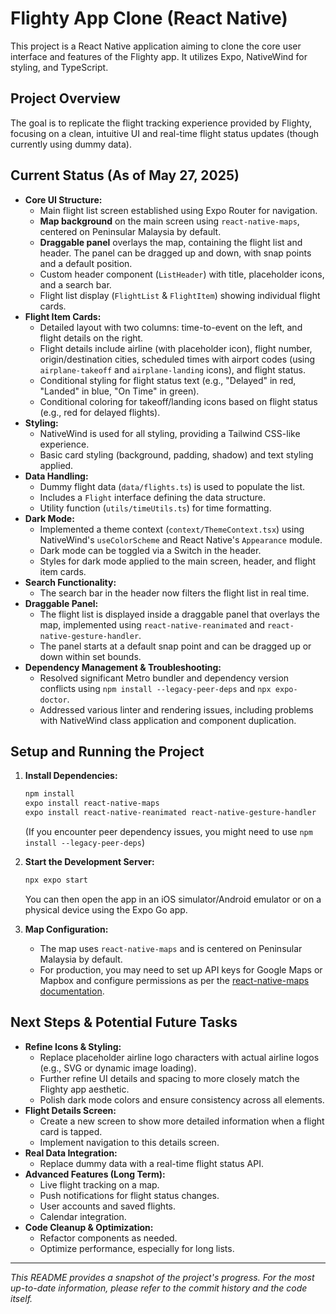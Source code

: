 # Flighty App Clone (React Native)

This project is a React Native application aiming to clone the core user interface and features of the Flighty app. It utilizes Expo, NativeWind for styling, and TypeScript.

## Project Overview

The goal is to replicate the flight tracking experience provided by Flighty, focusing on a clean, intuitive UI and real-time flight status updates (though currently using dummy data).

## Current Status (As of May 27, 2025)

- **Core UI Structure:**
  - Main flight list screen established using Expo Router for navigation.
  - **Map background** on the main screen using `react-native-maps`, centered on Peninsular Malaysia by default.
  - **Draggable panel** overlays the map, containing the flight list and header. The panel can be dragged up and down, with snap points and a default position.
  - Custom header component (`ListHeader`) with title, placeholder icons, and a search bar.
  - Flight list display (`FlightList` & `FlightItem`) showing individual flight cards.
- **Flight Item Cards:**
  - Detailed layout with two columns: time-to-event on the left, and flight details on the right.
  - Flight details include airline (with placeholder icon), flight number, origin/destination cities, scheduled times with airport codes (using `airplane-takeoff` and `airplane-landing` icons), and flight status.
  - Conditional styling for flight status text (e.g., "Delayed" in red, "Landed" in blue, "On Time" in green).
  - Conditional coloring for takeoff/landing icons based on flight status (e.g., red for delayed flights).
- **Styling:**
  - NativeWind is used for all styling, providing a Tailwind CSS-like experience.
  - Basic card styling (background, padding, shadow) and text styling applied.
- **Data Handling:**
  - Dummy flight data (`data/flights.ts`) is used to populate the list.
  - Includes a `Flight` interface defining the data structure.
  - Utility function (`utils/timeUtils.ts`) for time formatting.
- **Dark Mode:**
  - Implemented a theme context (`context/ThemeContext.tsx`) using NativeWind's `useColorScheme` and React Native's `Appearance` module.
  - Dark mode can be toggled via a Switch in the header.
  - Styles for dark mode applied to the main screen, header, and flight item cards.
- **Search Functionality:**
  - The search bar in the header now filters the flight list in real time.
- **Draggable Panel:**
  - The flight list is displayed inside a draggable panel that overlays the map, implemented using `react-native-reanimated` and `react-native-gesture-handler`.
  - The panel starts at a default snap point and can be dragged up or down within set bounds.
- **Dependency Management & Troubleshooting:**
  - Resolved significant Metro bundler and dependency version conflicts using `npm install --legacy-peer-deps` and `npx expo-doctor`.
  - Addressed various linter and rendering issues, including problems with NativeWind class application and component duplication.

## Setup and Running the Project

1.  **Install Dependencies:**
    ```bash
    npm install
    expo install react-native-maps
    expo install react-native-reanimated react-native-gesture-handler
    ```
    (If you encounter peer dependency issues, you might need to use `npm install --legacy-peer-deps`)

2.  **Start the Development Server:**
    ```bash
    npx expo start
    ```
    You can then open the app in an iOS simulator/Android emulator or on a physical device using the Expo Go app.

3.  **Map Configuration:**
    - The map uses `react-native-maps` and is centered on Peninsular Malaysia by default.
    - For production, you may need to set up API keys for Google Maps or Mapbox and configure permissions as per the [react-native-maps documentation](https://github.com/react-native-maps/react-native-maps).

## Next Steps & Potential Future Tasks

- **Refine Icons & Styling:**
  - Replace placeholder airline logo characters with actual airline logos (e.g., SVG or dynamic image loading).
  - Further refine UI details and spacing to more closely match the Flighty app aesthetic.
  - Polish dark mode colors and ensure consistency across all elements.
- **Flight Details Screen:**
  - Create a new screen to show more detailed information when a flight card is tapped.
  - Implement navigation to this details screen.
- **Real Data Integration:**
  - Replace dummy data with a real-time flight status API.
- **Advanced Features (Long Term):**
  - Live flight tracking on a map.
  - Push notifications for flight status changes.
  - User accounts and saved flights.
  - Calendar integration.
- **Code Cleanup & Optimization:**
  - Refactor components as needed.
  - Optimize performance, especially for long lists.

---

*This README provides a snapshot of the project's progress. For the most up-to-date information, please refer to the commit history and the code itself.*
